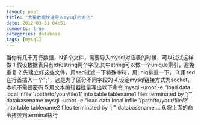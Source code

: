 ```yaml
---
layout: post
title: "大量数据快速导入mysql的方法"
date: 2012-03-31 04:51
comments: true
categories: database
tags: [mysql]
---
```

当你有几千万行数据，N多个文件，需要导入mysql对应表的时候，可以试试这样做
1.假设数据表只有id和string两个字段,其中string可以做一个unique索引，避免重复
2.先建立好这些文件，用sed过滤一下特殊字符，用uniq排重一下，
3.用sed在行首插入一个";"，这是为了区分不同字段的
4.设定mysql链接方式为socket，本机不需要密码
5.用文本编辑器批量写出以下命令
mysql -uroot  -e "load data local infile '/path/to/your/file/1' into table tablename1 files terminated by ';'" databasename
mysql -uroot  -e "load data local infile '/path/to/your/file/2' into table tablename2 files terminated by ';'" databasename
...
6.将上面的命令拷贝到terminal执行
